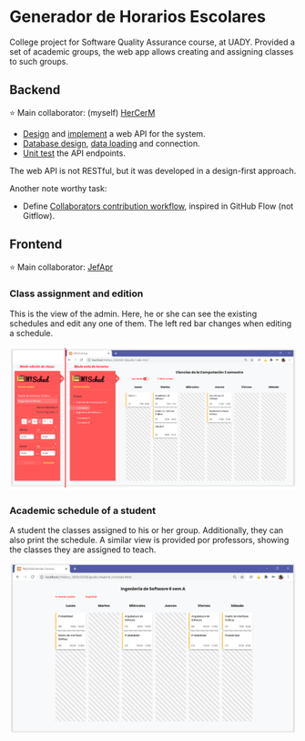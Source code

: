 # Generador de Horarios Escolares

College project for Software Quality Assurance course, at UADY. Provided a set of academic groups, the web app allows creating and assigning classes to such groups.

## Backend

⭐ Main collaborator: (myself) [HerCerM](https://github.com/HerCerM)

* [Design](docs/services_api_docs.md) and [implement](src/services) a web API for the system.
* [Database design](resources/gdhe_schema.sql), [data loading](resources/populate.sql) and connection.
* [Unit test](tests) the API endpoints.

The web API is not RESTful, but it was developed in a  design-first approach.

Another note worthy task:

* Define [Collaborators contribution workflow](https://github.com/HerCerM/GDHE/wiki/Collaborators-contribution-workflow), inspired in GitHub Flow (not Gitflow).

## Frontend

⭐ Main collaborator: [JefApr](https://github.com/JefApr)

### Class assignment and edition

This is the view of the admin. Here, he or she can see the existing schedules and edit any one of them. The left red bar changes when editing a schedule.

<p align="center">
    <img width=900 src="resources/readme_images/class_edit.png">
</p>


### Academic schedule of a student

A student the classes assigned to his or her group. Additionally, they can also print the schedule. A similar view is provided por professors, showing the classes they are assigned to teach.

<p align="center">
    <img width=900 src="resources/readme_images/class_view.png">
</p>
